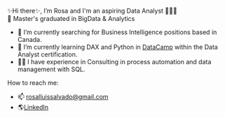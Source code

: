 ✨Hi there✨, I’m Rosa and I'm an aspiring Data Analyst 👋👩‍💻 <br />
🏫 Master's graduated in BigData & Analytics
- 👀 I’m currently searching for Business Intelligence positions based in Canada.
- 🌱 I’m currently learning DAX and Python in [DataCamp](https://www.datacamp.com) within the Data Analyst certification.
- 👩‍💼 I have experience in Consulting in process automation and data management with SQL.

How to reach me:
- 📫 rosalluissalvado@gmail.com
- 🌎[LinkedIn](https://www.linkedin.com/in/rosalluissalvado/)
